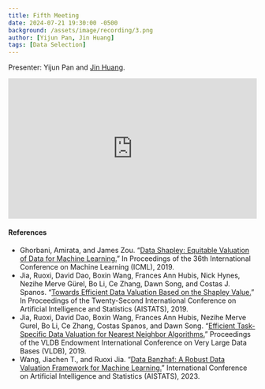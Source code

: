 ```yaml
---
title: Fifth Meeting
date: 2024-07-21 19:30:00 -0500
background: /assets/image/recording/3.png
author: [Yijun Pan, Jin Huang]
tags: [Data Selection]
---
```


Presenter: Yijun Pan and [Jin Huang](https://jn-huang.github.io/).

<style>
.video-container {
  position: relative;
  padding-bottom: 56.25%; /* 16:9 aspect ratio */
  height: 0;
  overflow: hidden;
  max-width: 100%;
  background: #000;
}

.video-container iframe {
  position: absolute;
  top: 0;
  left: 0;
  width: 100%;
  height: 100%;
  border: 0;
}
</style>

<div class="video-container">
  <iframe width="560" height="315" src="https://www.youtube.com/embed/piXpYidcSL4" frameborder="0" allow="accelerometer; autoplay; clipboard-write; encrypted-media; gyroscope; picture-in-picture" allowfullscreen></iframe>
</div>

#### References

- Ghorbani, Amirata, and James Zou. “[Data Shapley: Equitable Valuation of Data for Machine Learning.](https://proceedings.mlr.press/v97/ghorbani19c.html)” In Proceedings of the 36th International Conference on Machine Learning (ICML), 2019.
- Jia, Ruoxi, David Dao, Boxin Wang, Frances Ann Hubis, Nick Hynes, Nezihe Merve Gürel, Bo Li, Ce Zhang, Dawn Song, and Costas J. Spanos. “[Towards Efficient Data Valuation Based on the Shapley Value.](https://proceedings.mlr.press/v89/jia19a.html)” In Proceedings of the Twenty-Second International Conference on Artificial Intelligence and Statistics (AISTATS), 2019.
- Jia, Ruoxi, David Dao, Boxin Wang, Frances Ann Hubis, Nezihe Merve Gurel, Bo Li, Ce Zhang, Costas Spanos, and Dawn Song. “[Efficient Task-Specific Data Valuation for Nearest Neighbor Algorithms.](https://dl.acm.org/doi/10.14778/3342263.3342637)” Proceedings of the VLDB Endowment International Conference on Very Large Data Bases (VLDB), 2019.
- Wang, Jiachen T., and Ruoxi Jia. “[Data Banzhaf: A Robust Data Valuation Framework for Machine Learning.](https://proceedings.mlr.press/v206/wang23e.html)” International Conference on Artificial Intelligence and Statistics (AISTATS), 2023.
